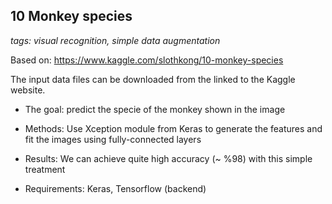 ## 10 Monkey species

_tags: visual recognition, simple data augmentation_

Based on: https://www.kaggle.com/slothkong/10-monkey-species

The input data files can be downloaded from the linked to the Kaggle website. 

- The goal: predict the specie of the monkey shown in the image

- Methods: Use Xception module from Keras to generate the features and fit the images using fully-connected layers

- Results: We can achieve quite high accuracy (~ %98) with this simple treatment

- Requirements: Keras, Tensorflow (backend)
